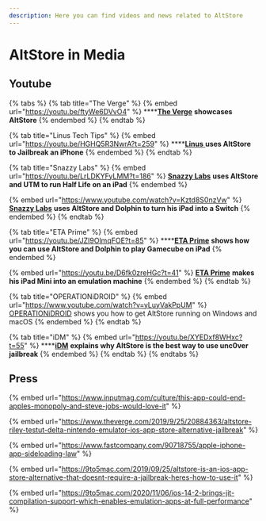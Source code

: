 ```yaml
---
description: Here you can find videos and news related to AltStore
---
```


# AltStore in Media

## Youtube

{% tabs %}
{% tab title="The Verge" %}
{% embed url="https://youtu.be/ftyWe6DVvO4" %}
****[**The Verge**](https://www.youtube.com/channel/UCddiUEpeqJcYeBxX1IVBKvQ) **showcases AltStore**
{% endembed %}
{% endtab %}

{% tab title="Linus Tech Tips" %}
{% embed url="https://youtu.be/HGHQ5R3NwrA?t=259" %}
****[**Linus** ](https://www.youtube.com/c/LinusTechTips)**uses AltStore to Jailbreak an iPhone**
{% endembed %}
{% endtab %}

{% tab title="Snazzy Labs" %}
{% embed url="https://youtu.be/LrLDKYFyLMM?t=186" %}
[**Snazzy Labs**](https://www.youtube.com/channel/UCO2x-p9gg9TLKneXlibGR7w) **uses AltStore and UTM to run Half Life on an iPad**
{% endembed %}



{% embed url="https://www.youtube.com/watch?v=Kztd8S0nzVw" %}
[**Snazzy Labs**](https://www.youtube.com/channel/UCO2x-p9gg9TLKneXlibGR7w) **uses AltStore and Dolphin to turn his iPad into a Switch**
{% endembed %}
{% endtab %}

{% tab title="ETA Prime" %}
{% embed url="https://youtu.be/JZI9OlmqFOE?t=85" %}
****[**ETA Prime**](https://www.youtube.com/c/ETAPRIME/featured) **shows how you can use AltStore and Dolphin to play Gamecube on iPad**
{% endembed %}



{% embed url="https://youtu.be/D6fk0zreHGc?t=41" %}
[**ETA Prime**](https://www.youtube.com/c/ETAPRIME/featured) **makes his iPad Mini into an emulation machine**
{% endembed %}
{% endtab %}

{% tab title="OPERATIONiDROID" %}
{% embed url="https://www.youtube.com/watch?v=yLuyVakPpUM" %}
[OPERATIONiDROID](https://www.youtube.com/channel/UCrSGNNsPxE-qsqoqnkFZHBg) shows you how to get AltStore running on Windows and macOS
{% endembed %}
{% endtab %}

{% tab title="iDM" %}
{% embed url="https://youtu.be/XYEDxf8WHxc?t=55" %}
****[**iDM**](https://www.youtube.com/channel/UCsNsM8GOtj55C-mQfdFOcVw) **explains why AltStore is the best way to use unc0ver jailbreak**
{% endembed %}
{% endtab %}
{% endtabs %}



## Press

{% embed url="https://www.inputmag.com/culture/this-app-could-end-apples-monopoly-and-steve-jobs-would-love-it" %}

{% embed url="https://www.theverge.com/2019/9/25/20884363/altstore-riley-testut-delta-nintendo-emulator-ios-app-store-alternative-jailbreak" %}

{% embed url="https://www.fastcompany.com/90718755/apple-iphone-app-sideloading-law" %}

{% embed url="https://9to5mac.com/2019/09/25/altstore-is-an-ios-app-store-alternative-that-doesnt-require-a-jailbreak-heres-how-to-use-it" %}

{% embed url="https://9to5mac.com/2020/11/06/ios-14-2-brings-jit-compilation-support-which-enables-emulation-apps-at-full-performance" %}

